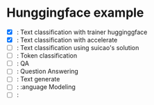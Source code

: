 # Hunggingface example 

- [x] : Text classification with trainer hugginggface 
- [x] : Text classification with accelerate
- [ ] : Text classification using suicao's solution 
- [ ] : Token classification
- [ ] : QA
- [ ] : Question Answering
- [ ] : Text generate 
- [ ] : :anguage Modeling
- [ ] : 